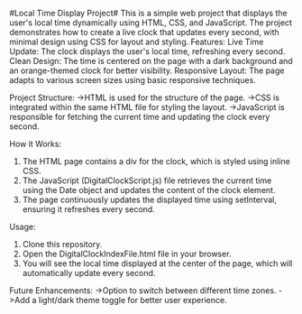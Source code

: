 #Local Time Display Project#
This is a simple web project that displays the user's local time dynamically using HTML, CSS, and JavaScript. The project demonstrates how to create a live clock that updates every second, with minimal design using CSS for layout and styling.
Features:
Live Time Update: The clock displays the user's local time, refreshing every second.
Clean Design: The time is centered on the page with a dark background and an orange-themed clock for better visibility.
Responsive Layout: The page adapts to various screen sizes using basic responsive techniques.

Project Structure:
->HTML is used for the structure of the page.
->CSS is integrated within the same HTML file for styling the layout.
->JavaScript is responsible for fetching the current time and updating the clock every second.

How it Works:
1. The HTML page contains a div for the clock, which is styled using inline CSS.
2. The JavaScript (DigitalClockScript.js) file retrieves the current time using the Date object and updates the content of the clock element.
3. The page continuously updates the displayed time using setInterval, ensuring it refreshes every second.

Usage:
1. Clone this repository.
2. Open the DigitalClockIndexFile.html file in your browser.
3. You will see the local time displayed at the center of the page, which will automatically update every second.

Future Enhancements:
->Option to switch between different time zones.
->Add a light/dark theme toggle for better user experience.
